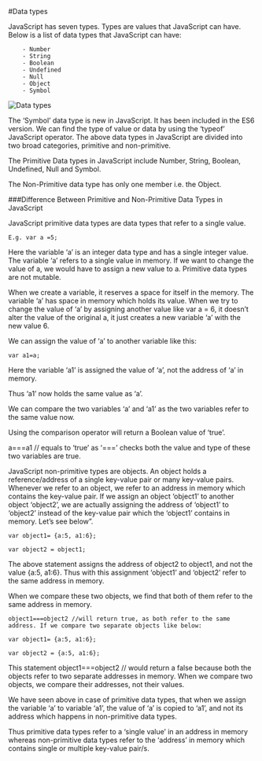 #Data types

JavaScript has seven types. Types are values that JavaScript can have. Below is a list of data types that JavaScript can have:

        - Number
        - String
        - Boolean
        - Undefined
        - Null
        - Object
        - Symbol

![Data types](./assets/data-types.png)

The ‘Symbol’ data type is new in JavaScript. It has been included in the ES6 version. We can find the type of value or data by using the ‘typeof’ JavaScript operator. The above data types in JavaScript are divided into two broad categories, primitive and non-primitive.

The Primitive Data types in JavaScript include Number, String, Boolean, Undefined, Null and Symbol.

The Non-Primitive data type has only one member i.e. the Object.


###Difference Between Primitive and Non-Primitive Data Types in JavaScript

JavaScript primitive data types are data types that refer to a single value.

```E.g. var a =5;```

Here the variable ‘a’ is an integer data type and has a single integer value. The variable ‘a’ refers to a single value in memory. If we want to change the value of a, we would have to assign a new value to a.  Primitive data types are not mutable.

When we create a variable, it reserves a space for itself in the memory. The variable ‘a’ has space in memory which holds its value. When we try to change the value of ‘a’ by assigning another value like var a = 6, it doesn’t alter the value of the original a, it just creates a new variable ‘a’ with the new value 6.

We can assign the value of ‘a’ to another variable like this:

```var a1=a;```

Here the variable ‘a1’ is assigned the value of ‘a’, not the address of ‘a’ in memory.

Thus ‘a1’ now holds the same value as ‘a’.

We can compare the two variables ‘a’ and ‘a1’ as the two variables refer to the same value now.

Using the comparison operator will return a Boolean value of ‘true’.

a===a1 // equals to ‘true’ as ‘===’  checks both the value and type of these two variables are true.

 

JavaScript non-primitive types are objects. An object holds a reference/address of a single key-value pair or many key-value pairs. Whenever we refer to an object, we refer to an address in memory which contains the key-value pair. If we assign an object ‘object1’ to another object ‘object2’, we are actually assigning the address of ‘object1’ to ‘object2’ instead of the key-value pair which the ‘object1’ contains in memory. Let’s see below”.

```
var object1= {a:5, a1:6};

var object2 = object1;
```

The above statement assigns the address of object2 to object1, and not the value {a:5, a1:6}. Thus with this assignment ‘object1’ and ‘object2’ refer to the same address in memory.

When we compare these two objects, we find that both of them refer to the same address in memory.

```
object1===object2 //will return true, as both refer to the same address. If we compare two separate objects like below:

var object1= {a:5, a1:6};

var object2 = {a:5, a1:6};
```

This statement object1===object2 // would return a false because both the objects refer to two separate addresses in memory. When we compare two objects, we compare their addresses, not their values.

We have seen above in case of primitive data types, that when we assign the variable ‘a’ to variable ‘a1’, the value of ‘a’ is copied to ‘a1’, and not its address which happens in non-primitive data types.

Thus primitive data types refer to a ‘single value’ in an address in memory whereas non-primitive data types refer to the ‘address’ in memory which contains single or multiple key-value pair/s.